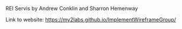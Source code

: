 REI Servis by Andrew Conklin and Sharron Hemenway

Link to website:  https://my2labs.github.io/ImplementWireframeGroup/


